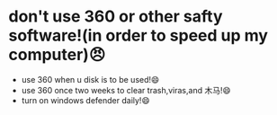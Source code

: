 # don't use 360 or other safty software!(in order to speed up my computer):angry:
+ use 360 when u disk is to be used!:smile:
+ use 360 once two weeks to clear trash,viras,and 木马!:smile:
+ turn on windows defender daily!:smile:
